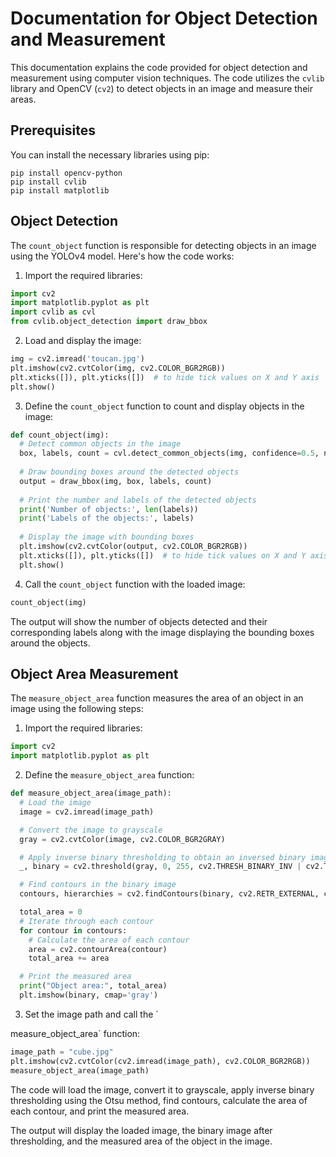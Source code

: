 # Documentation for Object Detection and Measurement

This documentation explains the code provided for object detection and measurement using computer vision techniques. The code utilizes the `cvlib` library and OpenCV (`cv2`) to detect objects in an image and measure their areas.

## Prerequisites
You can install the necessary libraries using pip:
```
pip install opencv-python
pip install cvlib
pip install matplotlib
```

## Object Detection
The `count_object` function is responsible for detecting objects in an image using the YOLOv4 model. Here's how the code works:

1. Import the required libraries:
```python
import cv2
import matplotlib.pyplot as plt
import cvlib as cvl
from cvlib.object_detection import draw_bbox
```

2. Load and display the image:
```python
img = cv2.imread('toucan.jpg')
plt.imshow(cv2.cvtColor(img, cv2.COLOR_BGR2RGB))
plt.xticks([]), plt.yticks([])  # to hide tick values on X and Y axis
plt.show()
```

3. Define the `count_object` function to count and display objects in the image:
```python
def count_object(img):
  # Detect common objects in the image
  box, labels, count = cvl.detect_common_objects(img, confidence=0.5, nms_thresh=0.5, model='yolov4', enable_gpu=False)
  
  # Draw bounding boxes around the detected objects
  output = draw_bbox(img, box, labels, count)
  
  # Print the number and labels of the detected objects
  print('Number of objects:', len(labels))
  print('Labels of the objects:', labels)
  
  # Display the image with bounding boxes
  plt.imshow(cv2.cvtColor(output, cv2.COLOR_BGR2RGB))
  plt.xticks([]), plt.yticks([])  # to hide tick values on X and Y axis
  plt.show()
```

4. Call the `count_object` function with the loaded image:
```python
count_object(img)
```

The output will show the number of objects detected and their corresponding labels along with the image displaying the bounding boxes around the objects.

## Object Area Measurement
The `measure_object_area` function measures the area of an object in an image using the following steps:

1. Import the required libraries:
```python
import cv2
import matplotlib.pyplot as plt
```

2. Define the `measure_object_area` function:
```python
def measure_object_area(image_path):
  # Load the image
  image = cv2.imread(image_path)

  # Convert the image to grayscale
  gray = cv2.cvtColor(image, cv2.COLOR_BGR2GRAY)

  # Apply inverse binary thresholding to obtain an inversed binary image using Otsu thresholding method
  _, binary = cv2.threshold(gray, 0, 255, cv2.THRESH_BINARY_INV | cv2.THRESH_OTSU)

  # Find contours in the binary image
  contours, hierarchies = cv2.findContours(binary, cv2.RETR_EXTERNAL, cv2.CHAIN_APPROX_SIMPLE)

  total_area = 0
  # Iterate through each contour
  for contour in contours:
    # Calculate the area of each contour
    area = cv2.contourArea(contour)
    total_area += area

  # Print the measured area
  print("Object area:", total_area)
  plt.imshow(binary, cmap='gray')
```

3. Set the image path and call the `

measure_object_area` function:
```python
image_path = "cube.jpg"
plt.imshow(cv2.cvtColor(cv2.imread(image_path), cv2.COLOR_BGR2RGB))
measure_object_area(image_path)
```

The code will load the image, convert it to grayscale, apply inverse binary thresholding using the Otsu method, find contours, calculate the area of each contour, and print the measured area.

The output will display the loaded image, the binary image after thresholding, and the measured area of the object in the image.
